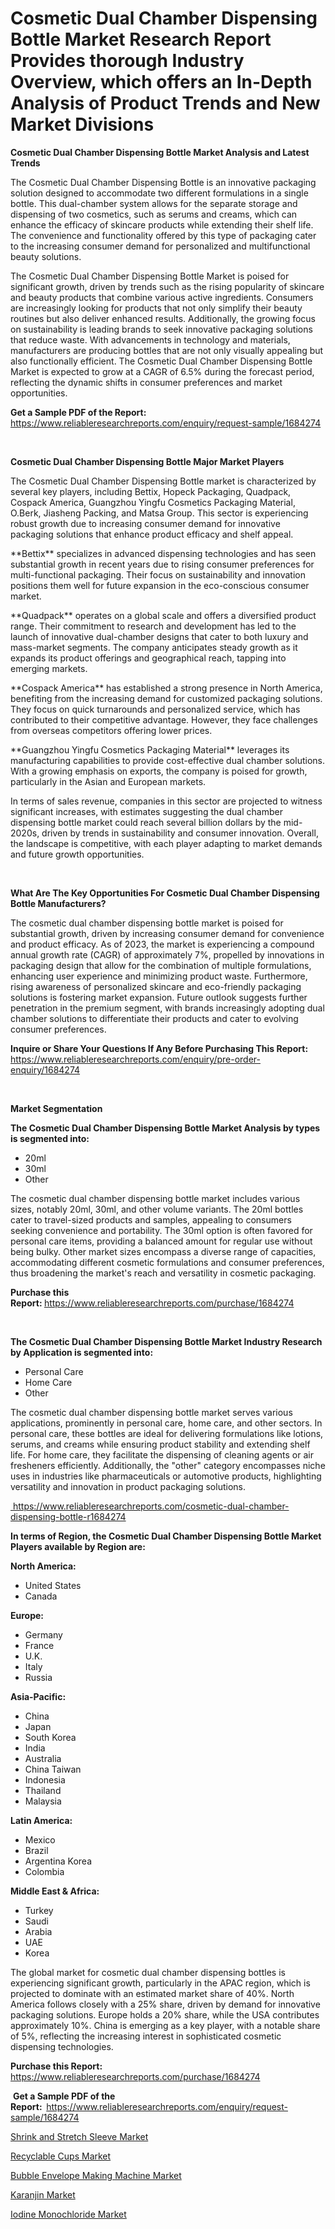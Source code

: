 <p><h1>Cosmetic Dual Chamber Dispensing Bottle Market Research Report Provides thorough Industry Overview, which offers an In-Depth Analysis of Product Trends and New Market Divisions</h1></p><p><strong>Cosmetic Dual Chamber Dispensing Bottle Market Analysis and Latest Trends</strong></p>
<p><p>The Cosmetic Dual Chamber Dispensing Bottle is an innovative packaging solution designed to accommodate two different formulations in a single bottle. This dual-chamber system allows for the separate storage and dispensing of two cosmetics, such as serums and creams, which can enhance the efficacy of skincare products while extending their shelf life. The convenience and functionality offered by this type of packaging cater to the increasing consumer demand for personalized and multifunctional beauty solutions.</p><p>The Cosmetic Dual Chamber Dispensing Bottle Market is poised for significant growth, driven by trends such as the rising popularity of skincare and beauty products that combine various active ingredients. Consumers are increasingly looking for products that not only simplify their beauty routines but also deliver enhanced results. Additionally, the growing focus on sustainability is leading brands to seek innovative packaging solutions that reduce waste. With advancements in technology and materials, manufacturers are producing bottles that are not only visually appealing but also functionally efficient. The Cosmetic Dual Chamber Dispensing Bottle Market is expected to grow at a CAGR of 6.5% during the forecast period, reflecting the dynamic shifts in consumer preferences and market opportunities.</p></p>
<p><strong>Get a Sample PDF of the Report:&nbsp;</strong> <a href="https://www.reliableresearchreports.com/enquiry/request-sample/1684274?utm_campaign=5&utm_medium=2&utm_source=Github&utm_content=ia&utm_term=19102024&utm_id=cosmetic-dual-chamber-dispensing-bottle">https://www.reliableresearchreports.com/enquiry/request-sample/1684274</a></p>
<p>&nbsp;</p>
<p><strong>Cosmetic Dual Chamber Dispensing Bottle Major Market Players</strong></p>
<p><p>The Cosmetic Dual Chamber Dispensing Bottle market is characterized by several key players, including Bettix, Hopeck Packaging, Quadpack, Cospack America, Guangzhou Yingfu Cosmetics Packaging Material, O.Berk, Jiasheng Packing, and Matsa Group. This sector is experiencing robust growth due to increasing consumer demand for innovative packaging solutions that enhance product efficacy and shelf appeal.</p><p>**Bettix** specializes in advanced dispensing technologies and has seen substantial growth in recent years due to rising consumer preferences for multi-functional packaging. Their focus on sustainability and innovation positions them well for future expansion in the eco-conscious consumer market.</p><p>**Quadpack** operates on a global scale and offers a diversified product range. Their commitment to research and development has led to the launch of innovative dual-chamber designs that cater to both luxury and mass-market segments. The company anticipates steady growth as it expands its product offerings and geographical reach, tapping into emerging markets.</p><p>**Cospack America** has established a strong presence in North America, benefiting from the increasing demand for customized packaging solutions. They focus on quick turnarounds and personalized service, which has contributed to their competitive advantage. However, they face challenges from overseas competitors offering lower prices.</p><p>**Guangzhou Yingfu Cosmetics Packaging Material** leverages its manufacturing capabilities to provide cost-effective dual chamber solutions. With a growing emphasis on exports, the company is poised for growth, particularly in the Asian and European markets.</p><p>In terms of sales revenue, companies in this sector are projected to witness significant increases, with estimates suggesting the dual chamber dispensing bottle market could reach several billion dollars by the mid-2020s, driven by trends in sustainability and consumer innovation. Overall, the landscape is competitive, with each player adapting to market demands and future growth opportunities.</p></p>
<p>&nbsp;</p>
<p><strong>What Are The Key Opportunities For Cosmetic Dual Chamber Dispensing Bottle Manufacturers?</strong></p>
<p><p>The cosmetic dual chamber dispensing bottle market is poised for substantial growth, driven by increasing consumer demand for convenience and product efficacy. As of 2023, the market is experiencing a compound annual growth rate (CAGR) of approximately 7%, propelled by innovations in packaging design that allow for the combination of multiple formulations, enhancing user experience and minimizing product waste. Furthermore, rising awareness of personalized skincare and eco-friendly packaging solutions is fostering market expansion. Future outlook suggests further penetration in the premium segment, with brands increasingly adopting dual chamber solutions to differentiate their products and cater to evolving consumer preferences.</p></p>
<p><strong>Inquire or Share Your Questions If Any Before Purchasing This Report:</strong> <a href="https://www.reliableresearchreports.com/enquiry/pre-order-enquiry/1684274?utm_campaign=5&utm_medium=2&utm_source=Github&utm_content=ia&utm_term=19102024&utm_id=cosmetic-dual-chamber-dispensing-bottle">https://www.reliableresearchreports.com/enquiry/pre-order-enquiry/1684274</a></p>
<p>&nbsp;</p>
<p><strong>Market Segmentation</strong></p>
<p><strong>The Cosmetic Dual Chamber Dispensing Bottle Market Analysis by types is segmented into:</strong></p>
<p><ul><li>20ml</li><li>30ml</li><li>Other</li></ul></p>
<p><p>The cosmetic dual chamber dispensing bottle market includes various sizes, notably 20ml, 30ml, and other volume variants. The 20ml bottles cater to travel-sized products and samples, appealing to consumers seeking convenience and portability. The 30ml option is often favored for personal care items, providing a balanced amount for regular use without being bulky. Other market sizes encompass a diverse range of capacities, accommodating different cosmetic formulations and consumer preferences, thus broadening the market's reach and versatility in cosmetic packaging.</p></p>
<p><strong>Purchase this Report:&nbsp;</strong><a href="https://www.reliableresearchreports.com/purchase/1684274?utm_campaign=5&utm_medium=2&utm_source=Github&utm_content=ia&utm_term=19102024&utm_id=cosmetic-dual-chamber-dispensing-bottle">https://www.reliableresearchreports.com/purchase/1684274</a></p>
<p>&nbsp;</p>
<p><strong>The Cosmetic Dual Chamber Dispensing Bottle Market Industry Research by Application is segmented into:</strong></p>
<p><ul><li>Personal Care</li><li>Home Care</li><li>Other</li></ul></p>
<p><p>The cosmetic dual chamber dispensing bottle market serves various applications, prominently in personal care, home care, and other sectors. In personal care, these bottles are ideal for delivering formulations like lotions, serums, and creams while ensuring product stability and extending shelf life. For home care, they facilitate the dispensing of cleaning agents or air fresheners efficiently. Additionally, the "other" category encompasses niche uses in industries like pharmaceuticals or automotive products, highlighting versatility and innovation in product packaging solutions.</p></p>
<p><a href="https://www.reliableresearchreports.com/cosmetic-dual-chamber-dispensing-bottle-r1684274?utm_campaign=5&utm_medium=2&utm_source=Github&utm_content=ia&utm_term=19102024&utm_id=cosmetic-dual-chamber-dispensing-bottle">&nbsp;https://www.reliableresearchreports.com/cosmetic-dual-chamber-dispensing-bottle-r1684274</a></p>
<p><strong>In terms of Region, the Cosmetic Dual Chamber Dispensing Bottle Market Players available by Region are:</strong></p>
<p>
    <p> <strong> North America: </strong>
        <ul>
            <li>United States</li>
            <li>Canada</li>
        </ul>
        </p> 
    <p> <strong> Europe: </strong>
        <ul>
            <li>Germany</li>
            <li>France</li>
            <li>U.K.</li>
            <li>Italy</li>
            <li>Russia</li>
        </ul>
        </p> 
    <p> <strong> Asia-Pacific: </strong>
        <ul>
            <li>China</li>
            <li>Japan</li>
            <li>South Korea</li>
            <li>India</li>
            <li>Australia</li>
            <li>China Taiwan</li>
            <li>Indonesia</li>
            <li>Thailand</li>
            <li>Malaysia</li>
        </ul>
        </p> 
    <p> <strong> Latin America: </strong>
        <ul>
            <li>Mexico</li>
            <li>Brazil</li>
            <li>Argentina Korea</li>
            <li>Colombia</li>
        </ul>
        </p> 
    <p> <strong> Middle East & Africa: </strong>
        <ul>
            <li>Turkey</li>
            <li>Saudi</li>
            <li>Arabia</li>
            <li>UAE</li>
            <li>Korea</li>
        </ul>
    </p>
    </p>
<p><p>The global market for cosmetic dual chamber dispensing bottles is experiencing significant growth, particularly in the APAC region, which is projected to dominate with an estimated market share of 40%. North America follows closely with a 25% share, driven by demand for innovative packaging solutions. Europe holds a 20% share, while the USA contributes approximately 10%. China is emerging as a key player, with a notable share of 5%, reflecting the increasing interest in sophisticated cosmetic dispensing technologies.</p></p>
<p><strong>Purchase this Report: </strong><a href="https://www.reliableresearchreports.com/purchase/1684274?utm_campaign=5&utm_medium=2&utm_source=Github&utm_content=ia&utm_term=19102024&utm_id=cosmetic-dual-chamber-dispensing-bottle">https://www.reliableresearchreports.com/purchase/1684274</a></p>
<p>&nbsp;<strong>Get a Sample PDF of the Report:&nbsp;&nbsp;</strong><a href="https://www.reliableresearchreports.com/enquiry/request-sample/1684274?utm_campaign=5&utm_medium=2&utm_source=Github&utm_content=ia&utm_term=19102024&utm_id=cosmetic-dual-chamber-dispensing-bottle">https://www.reliableresearchreports.com/enquiry/request-sample/1684274</a></p>
<p><strong></strong></p>
<p><p><a href="https://github.com/RogerBennett414/Market-Research-Report-List-1/blob/main/shrink-and-stretch-sleeve-market.md?utm_campaign=5&utm_medium=2&utm_source=Github&utm_content=ia&utm_term=19102024&utm_id=cosmetic-dual-chamber-dispensing-bottle">Shrink and Stretch Sleeve Market</a></p><p><a href="https://github.com/SidorelaGurakuqi596/Market-Research-Report-List-1/blob/main/recyclable-cups-market.md?utm_campaign=5&utm_medium=2&utm_source=Github&utm_content=ia&utm_term=19102024&utm_id=cosmetic-dual-chamber-dispensing-bottle">Recyclable Cups Market</a></p><p><a href="https://issuu.com/reportprime-2/docs/bubble-envelope-making-machine-mark_f36f7b4f91a2b3?utm_campaign=5&utm_medium=2&utm_source=Github&utm_content=ia&utm_term=19102024&utm_id=cosmetic-dual-chamber-dispensing-bottle">Bubble Envelope Making Machine Market</a></p><p><a href="https://www.linkedin.com/pulse/global-karanjin-market-trends-analysis-future-growth-prospects-agnef?utm_campaign=5&utm_medium=2&utm_source=Github&utm_content=ia&utm_term=19102024&utm_id=cosmetic-dual-chamber-dispensing-bottle">Karanjin Market</a></p><p><a href="https://www.linkedin.com/pulse/future-ready-strategic-insights-global-iodine-monochloride-market-tnjqf?utm_campaign=5&utm_medium=2&utm_source=Github&utm_content=ia&utm_term=19102024&utm_id=cosmetic-dual-chamber-dispensing-bottle">Iodine Monochloride Market</a></p></p>